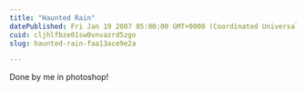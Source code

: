 ```yaml
---
title: "Haunted Rain"
datePublished: Fri Jan 19 2007 05:00:00 GMT+0000 (Coordinated Universal Time)
cuid: cljhlfbze01sw0vnvazrd5zgo
slug: haunted-rain-faa13ace9e2a

---
```


Done by me in photoshop!